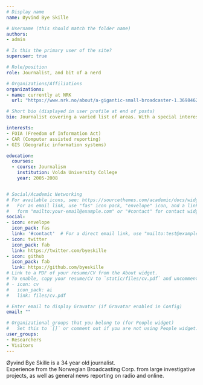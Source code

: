 ```yaml
---
# Display name
name: Øyvind Bye Skille

# Username (this should match the folder name)
authors:
- admin

# Is this the primary user of the site?
superuser: true

# Role/position
role: Journalist, and bit of a nerd

# Organizations/Affiliations
organizations:
- name: currently at NRK
  url: "https://www.nrk.no/about/a-gigantic-small-broadcaster-1.3698462"

# Short bio (displayed in user profile at end of posts)
bio: Journalist covering a varied list of areas. With a special interest in FOIA, GIS, and CAR.

interests:
- FOIA (Freedom of Information Act)
- CAR (Computer assisted reporting)
- GIS (Geografic information systems)

education:
  courses:
  - course: Journalism
    institution: Volda University College
    year: 2005-2008


# Social/Academic Networking
# For available icons, see: https://sourcethemes.com/academic/docs/widgets/#icons
#   For an email link, use "fas" icon pack, "envelope" icon, and a link in the
#   form "mailto:your-email@example.com" or "#contact" for contact widget.
social:
- icon: envelope
  icon_pack: fas
  link: '#contact'  # For a direct email link, use "mailto:test@example.org".
- icon: twitter
  icon_pack: fab
  link: https://twitter.com/byeskille
- icon: github
  icon_pack: fab
  link: https://github.com/byeskille
# Link to a PDF of your resume/CV from the About widget.
# To enable, copy your resume/CV to `static/files/cv.pdf` and uncomment the lines below.  
# - icon: cv
#   icon_pack: ai
#   link: files/cv.pdf

# Enter email to display Gravatar (if Gravatar enabled in Config)
email: ""

# Organizational groups that you belong to (for People widget)
#   Set this to `[]` or comment out if you are not using People widget.  
user_groups:
- Researchers
- Visitors
---
```


Øyvind Bye Skille is a 34 year old journalist.<br/> Experience from the Norwegian Broadcasting Corp. from large investigative projects, as well as general news reporting on radio and online.
